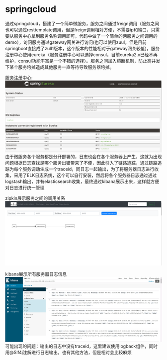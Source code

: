 # springcloud

通过springcloud，搭建了一个简单微服务，服务之间通过freign调用（服务之间也可以通过resttemplate调用，但是freign调用相对方便，不需要ip和端口，只需要从服务中心拿到服务名称调用即可，代码中做了一个简单的两服务之间调用的demo），访问服务通过gateway网关进行访问(也可以使用zuul，但是目前springboot直接成了zull1版本，这个版本的性能相对于gateway网关较低)，服务注册中心使用eureka（服务注册中心可以选择consul，目前eureka2.x已经不再维护，consul功能丰富是一个不错的选择）。服务之间加入熔断机制，防止高并发下某个服务垮掉造成其他服务一直等待导致服务器垮掉。 

服务注册中心:
![image](https://github.com/mayouwen/springcloud/blob/master/images/eureka.PNG)
由于微服务各个服务都是分开部署的，日志也会在各个服务器上产生，这就为出现问题根据日志查找是哪个服务出错带来了不便，因此引入了链路追踪，通过链路追踪为每个服务调动生成一个traceid，同日志一起输出，为了将服务器日志进行收集，采用了ELK日志系统，这个可以自行安装，然后将各个服务器日志通过通过logstash输出，并有elasticsearch收集，最终通过kibana展示出来，这样就方便对日志进行统一管理

zipkin展示服务之间的调用关系
![image](https://github.com/mayouwen/springcloud/blob/master/images/zipkin.PNG)

kibana展示所有服务器日志信息
![image](https://github.com/mayouwen/springcloud/blob/master/images/kibana.PNG)
可能出现的问题：输出的日志中没有traceid，这里建议使用logback组件，同时用@Slf4j注解进行日志输出，也有其他方法，但是相对会比较麻烦
